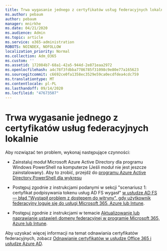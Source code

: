 ```yaml
---
title: Trwa wygasanie jednego z certyfikatów usług federacyjnych lokalnie
ms.author: pebaum
author: pebaum
manager: mnirkhe
ms.date: 04/21/2020
ms.audience: Admin
ms.topic: article
ms.service: o365-administration
ROBOTS: NOINDEX, NOFOLLOW
localization_priority: Normal
ms.collection: Adm_O365
ms.custom: ''
ms.assetid: 172084b7-68a1-42a5-944d-2e871eaa2972
ms.openlocfilehash: a4c78f3fdbba7786785f31098c9e80e77a165623
ms.sourcegitcommit: c6692ce0fa1358ec3529e59ca0ecdfdea4cdc759
ms.translationtype: MT
ms.contentlocale: pl-PL
ms.lasthandoff: 09/14/2020
ms.locfileid: "47673507"
---
```

# <a name="one-of-your-on-premises-federation-service-certificates-is-expiring"></a>Trwa wygasanie jednego z certyfikatów usług federacyjnych lokalnie

Aby rozwiązać ten problem, wykonaj następujące czynności:
  
- Zainstaluj moduł Microsoft Azure Active Directory dla programu Windows PowerShell na komputerze (Jeśli moduł nie jest jeszcze zainstalowany). Aby to zrobić, przejdź do [programu Azure Active Directory PowerShell dla wykresu ](https://docs.microsoft.com/powershell/azure/active-directory/install-adv2?view=azureadps-2.0)
    
- Postępuj zgodnie z instrukcjami podanymi w sekcji "scenariusz 1: certyfikat podpisywania tokenu usług AD FS wygasł" [w usłudze AD FS — błąd "Wystąpił problem z dostępem do witryny", gdy użytkownik federacyjny loguje się do usługi Microsoft 365, Azure lub Intune](https://support.microsoft.com/help/2713898/there-was-a-problem-accessing-the-site-error-from-ad-fs-when-a-federat).
    
- Postępuj zgodnie z instrukcjami w temacie [Aktualizowanie lub naprawianie ustawień domeny federacyjnej w programie Microsoft 365, Azure lub Intune](https://support.microsoft.com/help/2647048/how-to-update-or-repair-the-settings-of-a-federated-domain-in-office-3).
    
Aby uzyskać więcej informacji na temat odnawiania certyfikatów federacyjnych, zobacz [Odnawianie certyfikatów w usłudze Office 365 i usłudze Azure AD](https://docs.microsoft.com/azure/active-directory/connect/active-directory-aadconnect-o365-certs).
  

